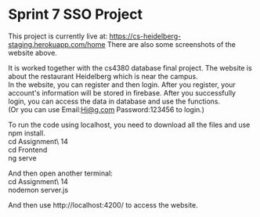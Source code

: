 # Sprint 7 SSO Project
This project is currently live at: https://cs-heidelberg-staging.herokuapp.com/home
There are also some screenshots of the website above.   

It is worked together with the cs4380 database final project. The website is about the restaurant Heidelberg which is near the campus.   
In the website, you can register and then login. After you register, your account's information will be stored in firebase. After you successfully login, you can access the data in database and use the functions.  
(Or you can use Email:Hi@g.com Password:123456 to login.)

To run the code using localhost, you need to download all the files and use npm install.  
cd Assignment\ 14  
cd Frontend   
ng serve   

And then open another terminal:    
cd Assignment\ 14   
nodemon server.js   

And then use http://localhost:4200/ to access the website. 
